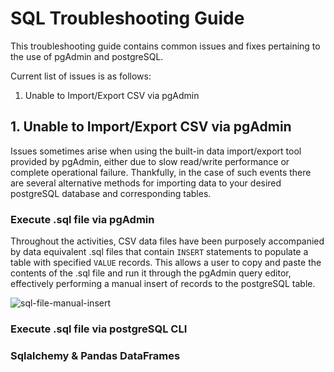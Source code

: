 # SQL Troubleshooting Guide

This troubleshooting guide contains common issues and fixes pertaining to the use of pgAdmin and postgreSQL.

Current list of issues is as follows:

1. Unable to Import/Export CSV via pgAdmin

## 1. Unable to Import/Export CSV via pgAdmin

Issues sometimes arise when using the built-in data import/export tool provided by pgAdmin, either due to slow read/write performance or complete operational failure. Thankfully, in the case of such events there are several alternative methods for importing data to your desired postgreSQL database and corresponding tables.

### Execute .sql file via pgAdmin

Throughout the activities, CSV data files have been purposely accompanied by data equivalent .sql files that contain `INSERT` statements to populate a table with specified `VALUE` records. This allows a user to copy and paste the contents of the .sql file and run it through the pgAdmin query editor, effectively performing a manual insert of records to the postgreSQL table.

![sql-file-manual-insert](Images/sql-file-manual-insert.png)

### Execute .sql file via postgreSQL CLI

### Sqlalchemy & Pandas DataFrames
